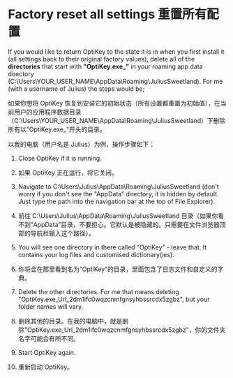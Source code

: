 Factory reset all settings
重置所有配置
======

If you would like to return OptiKey to the state it is in when you first install it (all settings back to their original factory values), delete all of the **directories** that start with **"OptiKey.exe_"** in your roaming app data directory (C:\Users\YOUR_USER_NAME\AppData\Roaming\JuliusSweetland). For me (with a username of Julius) the steps would be;

如果你想将 OptiKey 恢复到安装它的初始状态（所有设置都重置为初始值），在当前用户的应用程序数据目录（C:\Users\YOUR_USER_NAME\AppData\Roaming\JuliusSweetland）下删除所有以"OptiKey.exe_"开头的目录。

以我的电脑（用户名是 Julius）为例，操作步骤如下：

1. Close OptiKey if it is running.
1. 如果 OptiKey 正在运行，将它关闭。

2. Navigate to C:\Users\Julius\AppData\Roaming\JuliusSweetland (don't worry if you don't see the "AppData" directory, it is hidden by default. Just type the path into the navigation bar at the top of File Explorer).
2. 前往 C:\Users\Julius\AppData\Roaming\JuliusSweetland 目录（如果你看不到“AppData”目录，不要担心。它默认是被隐藏的。只需要在文件浏览器顶部的导航栏输入这个路径）。

3. You will see one directory in there called "OptiKey" - leave that. It contains your log files and customised dictionary(ies).
3. 你将会在那里看到名为“OptiKey”的目录，里面包含了日志文件和自定义的字典。

4. Delete the other directories. For me that means deleting "OptiKey.exe_Url_2dm1ifc0wqzcnmfgnsyhbssrcdx5zgbz", but your folder names will vary.
4. 删除其他的目录。在我的电脑中，就是删除"OptiKey.exe_Url_2dm1ifc0wqzcnmfgnsyhbssrcdx5zgbz"，你的文件夹名字可能会有所不同。

5. Start OptiKey again.
5. 重新启动 OptiKey。

